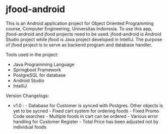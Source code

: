# jfood-android

This is an Android application project for Object Oriented Programming course, Computer Engineering, Universitas Indonesia.
To use this app, jfood-android and jfood projects need to be used. jfood-android is Android Studio project while jfood is Java project developed in IntelliJ. The purpose of jfood project is to serve as backend program and database handler.

Tools used in the project:
- Java Programming Language
- Springboot Framework
- PostgreSQL for database
- Android Studio
- IntelliJ

Version Changelogs:
  - v1.0  : - Database for Customer is synced with Postgres. Other objects is yet to be sycned
            - Fixed cart system for ordering foods
            - Fixed Promo Code searches
            - Multiple foods in cart can be ordered
            - Various error handling for Customer Register
            - Total Price has been adjusted not by individual foods
